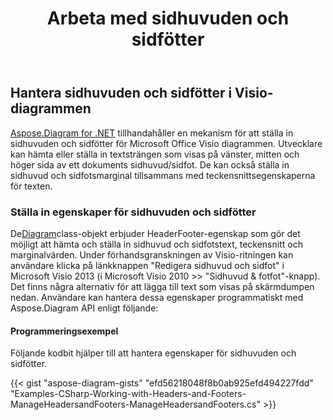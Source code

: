 ﻿---
title: Arbeta med sidhuvuden och sidfötter
type: docs
weight: 140
url: /sv/net/working-with-headers-and-footers/
description: Det här avsnittet förklarar hur du ställer in sidhuvuden och sidfötter för Microsoft Office Visio med Aspose.Diagram.
---
## **Hantera sidhuvuden och sidfötter i Visio-diagrammen**
[Aspose.Diagram for .NET](https://products.aspose.com/diagram/net/) tillhandahåller en mekanism för att ställa in sidhuvuden och sidfötter för Microsoft Office Visio diagrammen. Utvecklare kan hämta eller ställa in textsträngen som visas på vänster, mitten och höger sida av ett dokuments sidhuvud/sidfot. De kan också ställa in sidhuvud och sidfotsmarginal tillsammans med teckensnittsegenskaperna för texten.
### **Ställa in egenskaper för sidhuvuden och sidfötter**
 De[Diagram](http://www.aspose.com/api/net/diagram/aspose.diagram/diagram)class-objekt erbjuder HeaderFooter-egenskap som gör det möjligt att hämta och ställa in sidhuvud och sidfotstext, teckensnitt och marginalvärden. Under förhandsgranskningen av Visio-ritningen kan användare klicka på länkknappen "Redigera sidhuvud och sidfot" i Microsoft Visio 2013 (i Microsoft Visio 2010 >> "Sidhuvud & fotfot"-knapp). Det finns några alternativ för att lägga till text som visas på skärmdumpen nedan. Användare kan hantera dessa egenskaper programmatiskt med Aspose.Diagram API enligt följande:
#### **Programmeringsexempel**
Följande kodbit hjälper till att hantera egenskaper för sidhuvuden och sidfötter.

{{< gist "aspose-diagram-gists" "efd56218048f8b0ab925efd494227fdd" "Examples-CSharp-Working-with-Headers-and-Footers-ManageHeadersandFooters-ManageHeadersandFooters.cs" >}}
